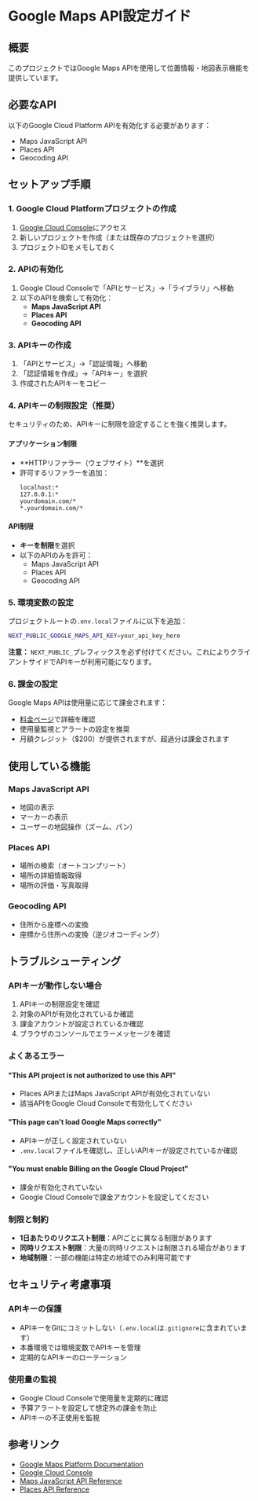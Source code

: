 # Google Maps API設定ガイド

## 概要
このプロジェクトではGoogle Maps APIを使用して位置情報・地図表示機能を提供しています。

## 必要なAPI
以下のGoogle Cloud Platform APIを有効化する必要があります：
- Maps JavaScript API
- Places API
- Geocoding API

## セットアップ手順

### 1. Google Cloud Platformプロジェクトの作成
1. [Google Cloud Console](https://console.cloud.google.com/)にアクセス
2. 新しいプロジェクトを作成（または既存のプロジェクトを選択）
3. プロジェクトIDをメモしておく

### 2. APIの有効化
1. Google Cloud Consoleで「APIとサービス」→「ライブラリ」へ移動
2. 以下のAPIを検索して有効化：
   - **Maps JavaScript API**
   - **Places API** 
   - **Geocoding API**

### 3. APIキーの作成
1. 「APIとサービス」→「認証情報」へ移動
2. 「認証情報を作成」→「APIキー」を選択
3. 作成されたAPIキーをコピー

### 4. APIキーの制限設定（推奨）
セキュリティのため、APIキーに制限を設定することを強く推奨します。

#### アプリケーション制限
- **HTTPリファラー（ウェブサイト）**を選択
- 許可するリファラーを追加：
  ```
  localhost:*
  127.0.0.1:*
  yourdomain.com/*
  *.yourdomain.com/*
  ```

#### API制限
- **キーを制限**を選択
- 以下のAPIのみを許可：
  - Maps JavaScript API
  - Places API
  - Geocoding API

### 5. 環境変数の設定
プロジェクトルートの`.env.local`ファイルに以下を追加：

```bash
NEXT_PUBLIC_GOOGLE_MAPS_API_KEY=your_api_key_here
```

**注意：** `NEXT_PUBLIC_`プレフィックスを必ず付けてください。これによりクライアントサイドでAPIキーが利用可能になります。

### 6. 課金の設定
Google Maps APIは使用量に応じて課金されます：
- [料金ページ](https://cloud.google.com/maps-platform/pricing)で詳細を確認
- 使用量監視とアラートの設定を推奨
- 月額クレジット（$200）が提供されますが、超過分は課金されます

## 使用している機能

### Maps JavaScript API
- 地図の表示
- マーカーの表示
- ユーザーの地図操作（ズーム、パン）

### Places API
- 場所の検索（オートコンプリート）
- 場所の詳細情報取得
- 場所の評価・写真取得

### Geocoding API
- 住所から座標への変換
- 座標から住所への変換（逆ジオコーディング）

## トラブルシューティング

### APIキーが動作しない場合
1. APIキーの制限設定を確認
2. 対象のAPIが有効化されているか確認
3. 課金アカウントが設定されているか確認
4. ブラウザのコンソールでエラーメッセージを確認

### よくあるエラー

#### "This API project is not authorized to use this API"
- Places APIまたはMaps JavaScript APIが有効化されていない
- 該当APIをGoogle Cloud Consoleで有効化してください

#### "This page can't load Google Maps correctly"
- APIキーが正しく設定されていない
- `.env.local`ファイルを確認し、正しいAPIキーが設定されているか確認

#### "You must enable Billing on the Google Cloud Project"
- 課金が有効化されていない
- Google Cloud Consoleで課金アカウントを設定してください

### 制限と制約
- **1日あたりのリクエスト制限**：APIごとに異なる制限があります
- **同時リクエスト制限**：大量の同時リクエストは制限される場合があります
- **地域制限**：一部の機能は特定の地域でのみ利用可能です

## セキュリティ考慮事項

### APIキーの保護
- APIキーをGitにコミットしない（`.env.local`は`.gitignore`に含まれています）
- 本番環境では環境変数でAPIキーを管理
- 定期的なAPIキーのローテーション

### 使用量の監視
- Google Cloud Consoleで使用量を定期的に確認
- 予算アラートを設定して想定外の課金を防止
- APIキーの不正使用を監視

## 参考リンク
- [Google Maps Platform Documentation](https://developers.google.com/maps/documentation)
- [Google Cloud Console](https://console.cloud.google.com/)
- [Maps JavaScript API Reference](https://developers.google.com/maps/documentation/javascript/reference)
- [Places API Reference](https://developers.google.com/maps/documentation/places/web-service/overview)